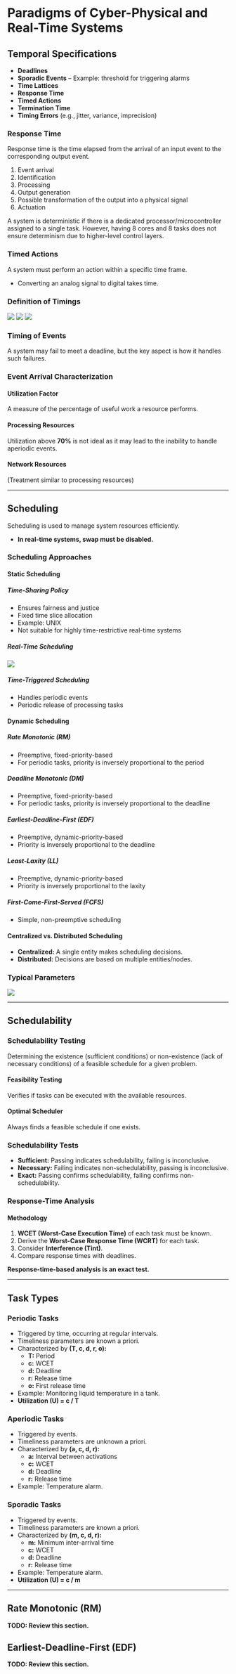 # Paradigms of Cyber-Physical and Real-Time Systems

## Temporal Specifications
- **Deadlines**
- **Sporadic Events** – Example: threshold for triggering alarms
- **Time Lattices**
- **Response Time**
- **Timed Actions**
- **Termination Time**
- **Timing Errors** (e.g., jitter, variance, imprecision)

### Response Time
Response time is the time elapsed from the arrival of an input event to the corresponding output event.

1. Event arrival
2. Identification
3. Processing
4. Output generation
5. Possible transformation of the output into a physical signal
6. Actuation

A system is deterministic if there is a dedicated processor/microcontroller assigned to a single task. However, having 8 cores and 8 tasks does not ensure determinism due to higher-level control layers.

### Timed Actions
A system must perform an action within a specific time frame.
- Converting an analog signal to digital takes time.

### Definition of Timings
![](./images/w2t-1.png)
![](./images/w2t-2.png)
![](./images/w2t-3.png)

### Timing of Events
A system may fail to meet a deadline, but the key aspect is how it handles such failures.

### Event Arrival Characterization

#### Utilization Factor
A measure of the percentage of useful work a resource performs.

#### Processing Resources
Utilization above **70%** is not ideal as it may lead to the inability to handle aperiodic events.

#### Network Resources
(Treatment similar to processing resources)

---

## Scheduling
Scheduling is used to manage system resources efficiently.
- **In real-time systems, swap must be disabled.**

### Scheduling Approaches

#### Static Scheduling

##### Time-Sharing Policy
- Ensures fairness and justice
- Fixed time slice allocation
- Example: UNIX
- Not suitable for highly time-restrictive real-time systems

##### Real-Time Scheduling
![](./images/w2t-4.png)

##### Time-Triggered Scheduling
- Handles periodic events
- Periodic release of processing tasks

#### Dynamic Scheduling

##### Rate Monotonic (RM)
- Preemptive, fixed-priority-based
- For periodic tasks, priority is inversely proportional to the period

##### Deadline Monotonic (DM)
- Preemptive, fixed-priority-based
- For periodic tasks, priority is inversely proportional to the deadline

##### Earliest-Deadline-First (EDF)
- Preemptive, dynamic-priority-based
- Priority is inversely proportional to the deadline

##### Least-Laxity (LL)
- Preemptive, dynamic-priority-based
- Priority is inversely proportional to the laxity

##### First-Come-First-Served (FCFS)
- Simple, non-preemptive scheduling

#### Centralized vs. Distributed Scheduling
- **Centralized:** A single entity makes scheduling decisions.
- **Distributed:** Decisions are based on multiple entities/nodes.

### Typical Parameters
![](./images/w2t-5.png)

---

## Schedulability

### Schedulability Testing
Determining the existence (sufficient conditions) or non-existence (lack of necessary conditions) of a feasible schedule for a given problem.

#### Feasibility Testing
Verifies if tasks can be executed with the available resources.

#### Optimal Scheduler
Always finds a feasible schedule if one exists.

### Schedulability Tests
- **Sufficient:** Passing indicates schedulability, failing is inconclusive.
- **Necessary:** Failing indicates non-schedulability, passing is inconclusive.
- **Exact:** Passing confirms schedulability, failing confirms non-schedulability.

### Response-Time Analysis

#### Methodology
1. **WCET (Worst-Case Execution Time)** of each task must be known.
2. Derive the **Worst-Case Response Time (WCRT)** for each task.
3. Consider **Interference (Tint)**.
4. Compare response times with deadlines.

**Response-time-based analysis is an exact test.**

---

## Task Types

### Periodic Tasks
- Triggered by time, occurring at regular intervals.
- Timeliness parameters are known a priori.
- Characterized by **(T, c, d, r, o):**
    - **T:** Period
    - **c:** WCET
    - **d:** Deadline
    - **r:** Release time
    - **o:** First release time
- Example: Monitoring liquid temperature in a tank.
- **Utilization (U) = c / T**

### Aperiodic Tasks
- Triggered by events.
- Timeliness parameters are unknown a priori.
- Characterized by **(a, c, d, r):**
    - **a:** Interval between activations
    - **c:** WCET
    - **d:** Deadline
    - **r:** Release time
- Example: Temperature alarm.

### Sporadic Tasks
- Triggered by events.
- Timeliness parameters are known a priori.
- Characterized by **(m, c, d, r):**
    - **m:** Minimum inter-arrival time
    - **c:** WCET
    - **d:** Deadline
    - **r:** Release time
- Example: Temperature alarm.
- **Utilization (U) = c / m**

---

## Rate Monotonic (RM)
**TODO: Review this section.**

## Earliest-Deadline-First (EDF)
**TODO: Review this section.**